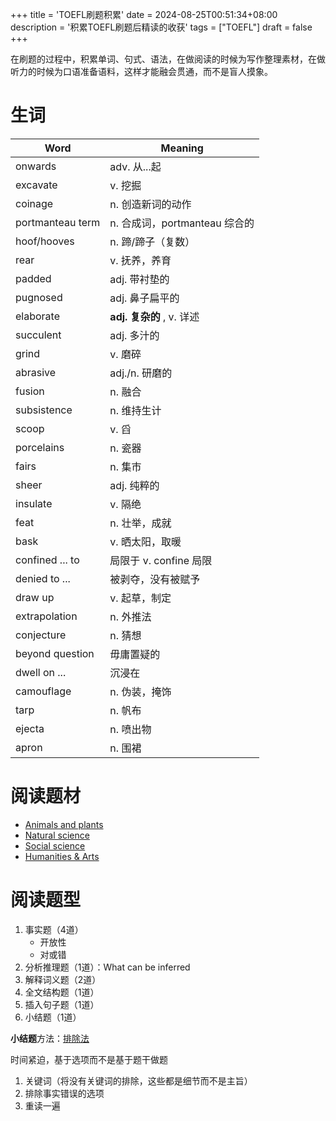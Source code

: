 +++
title = 'TOEFL刷题积累'
date = 2024-08-25T00:51:34+08:00
description = '积累TOEFL刷题后精读的收获'
tags = ["TOEFL"]
draft = false
+++

在刷题的过程中，积累单词、句式、语法，在做阅读的时候为写作整理素材，在做听力的时候为口语准备语料，这样才能融会贯通，而不是盲人摸象。

# 生词

| Word             | Meaning                 |
|------------------|-------------------------|
| onwards          | adv. 从...起             |
| excavate         | v. 挖掘                 |
| coinage          | n. 创造新词的动作       |
| portmanteau term | n. 合成词，portmanteau 综合的 |
| hoof/hooves      | n. 蹄/蹄子（复数）  |
| rear             | v. 抚养，养育      |
| padded           | adj. 带衬垫的      |
| pugnosed         | adj. 鼻子扁平的    |
| elaborate        | **adj. 复杂的** , v. 详述   |
| succulent        | adj. 多汁的             |
| grind            | v. 磨碎                 |
| abrasive         | adj./n. 研磨的          |
| fusion           | n. 融合                 |
| subsistence      | n. 维持生计              |
| scoop            | v. 舀               |
| porcelains       | n. 瓷器                 |
| fairs            | n. 集市                 |
| sheer            | adj. 纯粹的             |
| insulate         | v. 隔绝                 |
| feat            | n. 壮举，成就             |
| bask            | v. 晒太阳，取暖             |
| confined ... to | 局限于 v. confine 局限 |
| denied to ... | 被剥夺，没有被赋予 |
| draw up | v. 起草，制定 |
|  extrapolation | n. 外推法 |
| conjecture | n. 猜想 |
| beyond question | 毋庸置疑的 |
| dwell on ... | 沉浸在 |
| camouflage | n. 伪装，掩饰 |
| tarp | n. 帆布 |
| ejecta           | n. 喷出物                |
| apron            | n. 围裙           |

# 阅读题材

- [Animals and plants](/blog/chapters/animals_and_plants)
- [Natural science](/blog/chapters/natural_science)
- [Social science](/blog/chapters/social_science)
- [Humanities & Arts](/blog/chapters/humanities_and_arts)

# 阅读题型

1. 事实题（4道）
    - 开放性
    - 对或错
2. 分析推理题（1道）：What can be inferred
3. 解释词义题（2道）
4. 全文结构题（1道）
5. 插入句子题（1道）
6. 小结题（1道）

**小结题**方法：[排除法](https://toefl.xdf.cn/202306/13340487.html)

时间紧迫，基于选项而不是基于题干做题

1. 关键词（将没有关键词的排除，这些都是细节而不是主旨）
2. 排除事实错误的选项
3. 重读一遍